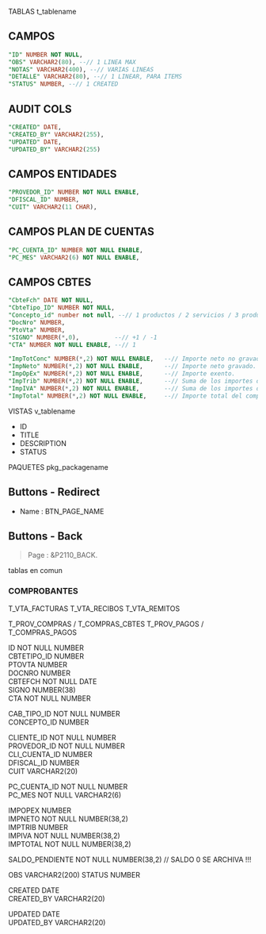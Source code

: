TABLAS t_tablename




## CAMPOS
```SQL
"ID" NUMBER NOT NULL, 
"OBS" VARCHAR2(80), --// 1 LINEA MAX 
"NOTAS" VARCHAR2(400), --// VARIAS LINEAS  
"DETALLE" VARCHAR2(80), --// 1 LINEAR, PARA ITEMS   
"STATUS" NUMBER, --// 1 CREATED
```

## AUDIT COLS
```SQL
"CREATED" DATE, 
"CREATED_BY" VARCHAR2(255), 
"UPDATED" DATE, 
"UPDATED_BY" VARCHAR2(255) 
```

## CAMPOS ENTIDADES
```SQL
"PROVEDOR_ID" NUMBER NOT NULL ENABLE, 
"DFISCAL_ID" NUMBER, 
"CUIT" VARCHAR2(11 CHAR), 
```


## CAMPOS PLAN DE CUENTAS
```SQL
"PC_CUENTA_ID" NUMBER NOT NULL ENABLE, 
"PC_MES" VARCHAR2(6) NOT NULL ENABLE, 
```


## CAMPOS CBTES
```SQL
"CbteFch" DATE NOT NULL, 
"CbteTipo_ID" NUMBER NOT NULL, 
"Concepto_id" number not null, --// 1 productos / 2 servicios / 3 productos y servicios
"DocNro" NUMBER, 
"PtoVta" NUMBER, 
"SIGNO" NUMBER(*,0),          --// +1 / -1  
"CTA" NUMBER NOT NULL ENABLE, --// 1 

"ImpTotConc" NUMBER(*,2) NOT NULL ENABLE,   --// Importe neto no gravado.
"ImpNeto" NUMBER(*,2) NOT NULL ENABLE,      --// Importe neto gravado.
"ImpOpEx" NUMBER(*,2) NOT NULL ENABLE,      --// Importe exento.
"ImpTrib" NUMBER(*,2) NOT NULL ENABLE,      --// Suma de los importes del array de tributos
"ImpIVA" NUMBER(*,2) NOT NULL ENABLE,       --// Suma de los importes del array de IVA.
"ImpTotal" NUMBER(*,2) NOT NULL ENABLE,     --// Importe total del comprobante
```

VISTAS v_tablename
- ID
- TITLE
- DESCRIPTION
- STATUS


PAQUETES pkg_packagename



## Buttons - Redirect
- Name : BTN_PAGE_NAME


## Buttons - Back
> Page : &P2110_BACK.


tablas en comun

### COMPROBANTES

T_VTA_FACTURAS
T_VTA_RECIBOS
T_VTA_REMITOS

T_PROV_COMPRAS / T_COMPRAS_CBTES
T_PROV_PAGOS   / T_COMPRAS_PAGOS


ID           NOT NULL NUMBER        
CBTETIPO_ID           NUMBER        
PTOVTA                NUMBER        
DOCNRO                NUMBER        
CBTEFCH      NOT NULL DATE       
SIGNO                 NUMBER(38)    
CTA          NOT NULL NUMBER        

CAB_TIPO_ID  NOT NULL NUMBER        
CONCEPTO_ID           NUMBER        

CLIENTE_ID   NOT NULL NUMBER        
PROVEDOR_ID  NOT NULL NUMBER        
CLI_CUENTA_ID         NUMBER        
DFISCAL_ID            NUMBER        
CUIT                  VARCHAR2(20)  

PC_CUENTA_ID NOT NULL NUMBER        
PC_MES       NOT NULL VARCHAR2(6)   

IMPOPEX               NUMBER        
IMPNETO      NOT NULL NUMBER(38,2)  
IMPTRIB               NUMBER        
IMPIVA       NOT NULL NUMBER(38,2)  
IMPTOTAL     NOT NULL NUMBER(38,2)  

SALDO_PENDIENTE  NOT NULL NUMBER(38,2)   // SALDO 0 SE ARCHIVA !!!


OBS                   VARCHAR2(200) 
STATUS                NUMBER        

CREATED               DATE          
CREATED_BY            VARCHAR2(20)  

UPDATED               DATE          
UPDATED_BY            VARCHAR2(20)  